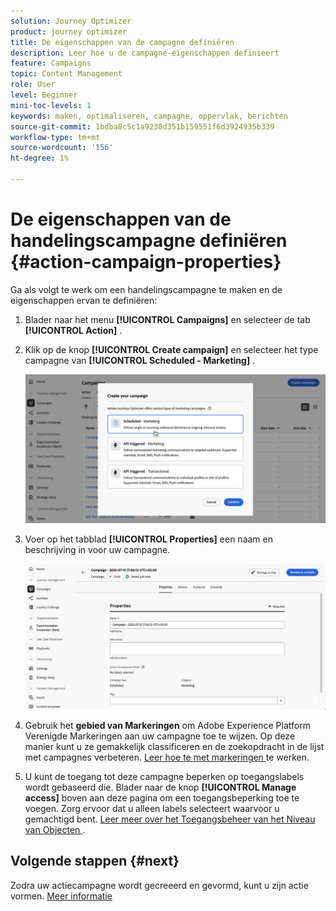 ```yaml
---
solution: Journey Optimizer
product: journey optimizer
title: De eigenschappen van de campagne definiëren
description: Leer hoe u de campagne-eigenschappen definieert
feature: Campaigns
topic: Content Management
role: User
level: Beginner
mini-toc-levels: 1
keywords: maken, optimaliseren, campagne, oppervlak, berichten
source-git-commit: 1bdba8c5c1a9238d351b159551f6d3924935b339
workflow-type: tm+mt
source-wordcount: '156'
ht-degree: 1%

---
```



# De eigenschappen van de handelingscampagne definiëren {#action-campaign-properties}

Ga als volgt te werk om een handelingscampagne te maken en de eigenschappen ervan te definiëren:

1. Blader naar het menu **[!UICONTROL Campaigns]** en selecteer de tab **[!UICONTROL Action]** .

1. Klik op de knop **[!UICONTROL Create campaign]** en selecteer het type campagne van **[!UICONTROL Scheduled - Marketing]** .

   ![](assets/create-campaign-modal.png)

1. Voer op het tabblad **[!UICONTROL Properties]** een naam en beschrijving in voor uw campagne.

   ![](assets/create-campaign-properties.png)

1. Gebruik het **gebied van Markeringen** om Adobe Experience Platform Verenigde Markeringen aan uw campagne toe te wijzen. Op deze manier kunt u ze gemakkelijk classificeren en de zoekopdracht in de lijst met campagnes verbeteren. [ Leer hoe te met markeringen ](../start/search-filter-categorize.md#tags) te werken.

1. U kunt de toegang tot deze campagne beperken op toegangslabels wordt gebaseerd die. Blader naar de knop **[!UICONTROL Manage access]** boven aan deze pagina om een toegangsbeperking toe te voegen. Zorg ervoor dat u alleen labels selecteert waarvoor u gemachtigd bent. [ Leer meer over het Toegangsbeheer van het Niveau van Objecten ](../administration/object-based-access.md).

## Volgende stappen {#next}

Zodra uw actiecampagne wordt gecreeerd en gevormd, kunt u zijn actie vormen. [Meer informatie](campaign-action.md)
